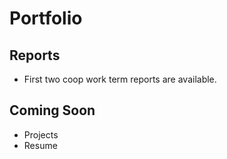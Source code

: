 # Portfolio

## Reports

- First two coop work term reports are available.

## Coming Soon

- Projects
- Resume
